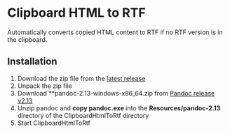 ﻿# Clipboard HTML to RTF

Automatically converts copied HTML content to RTF if no RTF version is in the clipboard.

## Installation

1. Download the zip file from the [latest release](releases/latest)
1. Unpack the zip file
1. Download **pandoc-2.13-windows-x86_64.zip from [Pandoc release v2.13](https://github.com/jgm/pandoc/releases/tag/2.13)
1. Unzip pandoc and **copy pandoc.exe** into the **Resources/pandoc-2.13** directory of the ClipboardHtmlToRtf directory
1. Start ClipboardHtmlToRtf